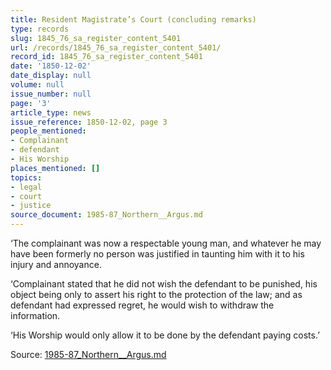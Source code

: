 ```yaml
---
title: Resident Magistrate’s Court (concluding remarks)
type: records
slug: 1845_76_sa_register_content_5401
url: /records/1845_76_sa_register_content_5401/
record_id: 1845_76_sa_register_content_5401
date: '1850-12-02'
date_display: null
volume: null
issue_number: null
page: '3'
article_type: news
issue_reference: 1850-12-02, page 3
people_mentioned:
- Complainant
- defendant
- His Worship
places_mentioned: []
topics:
- legal
- court
- justice
source_document: 1985-87_Northern__Argus.md
---
```


‘The complainant was now a respectable young man, and whatever he may have been formerly no person was justified in taunting him with it to his injury and annoyance.

‘Complainant stated that he did not wish the defendant to be punished, his object being only to assert his right to the protection of the law; and as defendant had expressed regret, he would wish to withdraw the information.

‘His Worship would only allow it to be done by the defendant paying costs.’

Source: [1985-87_Northern__Argus.md](/downloads/markdown/1985-87_Northern__Argus.md)
